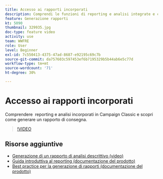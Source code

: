 ```yaml
---
title: Accesso ai rapporti incorporati
description: Comprendi le funzioni di reporting e analisi integrate e come generare un rapporto sulla consegna.
feature: Generazione rapporti
kt: 5090
thumbnail: 329935.jpg
doc-type: feature video
activity: use
team: WWFRE
role: User
level: Beginner
exl-id: 7c550413-4375-47ad-8687-e92195c69c7b
source-git-commit: da757603c597453ef6b7195329b5b44ab6e5c77d
workflow-type: tm+mt
source-wordcount: '71'
ht-degree: 30%

---
```


# Accesso ai rapporti incorporati

Comprendere  reporting e analisi incorporati in Campaign Classic e scopri come generare un rapporto di consegna.

>[!VIDEO](https://video.tv.adobe.com/v/329935?quality=12)

## Risorse aggiuntive

* [Generazione di un rapporto di analisi descrittivo (video)](/help/reporting/generating-a-descriptive-analysis-report.md)
* [Guida introduttiva al reporting (documentazione del prodotto)](https://experienceleague.adobe.com/docs/campaign-classic/using/reporting/reporting-in-adobe-campaign/about-adobe-campaign-reporting-tools.html)
* [Best practice per la generazione di rapporti (documentazione del prodotto)](https://experienceleague.adobe.com/docs/campaign-classic/using/reporting/reporting-in-adobe-campaign/best-practices.html)
